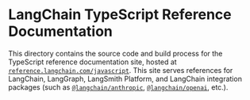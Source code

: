 # LangChain TypeScript Reference Documentation

This directory contains the source code and build process for the TypeScript reference documentation site, hosted at [`reference.langchain.com/javascript`](https://reference.langchain.com/javascript). This site serves references for LangChain, LangGraph, LangSmith Platform, and LangChain integration packages (such as [`@langchain/anthropic`](https://npm.com/package/@langchain/anthropic), [`@langchain/openai`](https://npm.com/package/@langchain/openai), etc.).
